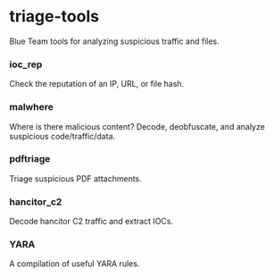 # triage-tools
Blue Team tools for analyzing suspicious traffic and files. 

### ioc_rep
Check the reputation of an IP, URL, or file hash.

### malwhere
Where is there malicious content? Decode, deobfuscate, and analyze suspicious code/traffic/data. 

### pdftriage
Triage suspicious PDF attachments. 

### hancitor_c2
Decode hancitor C2 traffic and extract IOCs.

### YARA
A compilation of useful YARA rules.
